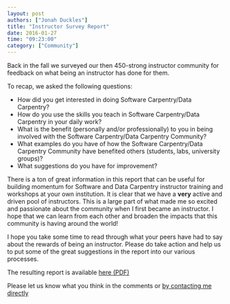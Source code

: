 ```yaml
---
layout: post
authors: ["Jonah Duckles"]
title: "Instructor Survey Report"
date: 2016-01-27
time: "09:23:00"
category: ["Community"]
---
```


Back in the fall we surveyed our then 450-strong instructor community for
feedback on what being an instructor has done for them.

To recap, we asked the following questions:

* How did you get interested in doing Software Carpentry/Data Carpentry?
* How do you use the skills you teach in Software Carpentry/Data Carpentry in your daily work?
* What is the benefit (personally and/or professionally) to you in being involved with the Software Carpentry/Data Carpentry Community?
* What examples do you have of how the Software Carpentry/Data Carpentry Community have benefited others (students, labs, university groups)?
* What suggestions do you have for improvement?

There is a ton of great information in this report that can be useful for building momentum for Software and Data Carpentry instructor training and workshops at your own institution. It is clear that we have a **very** active and driven pool of instructors. This is a large part of what made me so excited and passionate about the community when I first became an instructor. I hope that we can learn from each other and broaden the impacts that this community is having around the world!

I hope you take some time to read through what your peers have had to say about the rewards of being an instructor. Please do take action and help us to put some of the great suggestions in the report into our various processes.

The resulting report is available [here (PDF)](https://drive.google.com/file/d/0B_SI17G7h2s2b1B0TUdYRl9rR1k/view)

Please let us know what you think in the comments or [by contacting me directly](mailto:jduckles@software-carpentry.org)
